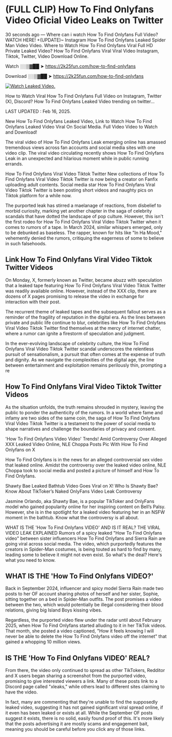 # (FULL CLIP) How To Find Onlyfans Video Oficial Video Leaks on Twitter

30 seconds ago — Where can i watch How To Find Onlyfans Full Video? WATCH HERE! +(UPDATE)~ Instagram How To Find Onlyfans Leaked Spider Man Video Video. Where to Watch How To Find Onlyfans Viral Full HD Private Leaked Video? How To Find Onlyfans Viral Viral Video Instagram, Tiktok, Twitter, Video Download Online.

Watch ░░▒▓██ ➤ https://2k25fun.com/how-to-find-onlyfans

Download ░░▒▓██ ➤ https://2k25fun.com/how-to-find-onlyfans

[![Watch Leaked Video.](https://miro.medium.com/v2/resize:fit:828/format:webp/1*cilzJN44JGOrTw9NJCrNHA.gif "Watch Leaked Video")](https://2k25fun.com/how-to-find-onlyfans)

How to Watch Viral How To Find Onlyfans Full Video on Instagram, Twitter (X), Discord? How To Find Onlyfans Leaked Video trending on twitter...

LAST UPDATED : Feb 16, 2025.

New How To Find Onlyfans Leaked Video, Link to Watch How To Find Onlyfans Leaked Video Viral On Social Media. Full Video Video to Watch and Download!

The viral video of How To Find Onlyfans Leak emerging online has amassed tremendous views across fan accounts and social media sites with one video clip. The viral video circulating recently shows How To Find Onlyfans Leak in an unexpected and hilarious moment while in public running errands.

How To Find Onlyfans Viral Video Tiktok Twitter New collections of How To Find Onlyfans Viral Video Tiktok Twitter is now being a creator on Fanfix uploading adult contents. Social media star How To Find Onlyfans Viral Video Tiktok Twitter is been posting short videos and naughty pics on Tiktok platform for a while now.

The purported leak has stirred a maelanage of reactions, from disbelief to morbid curiosity, marking yet another chapter in the saga of celebrity scandals that have dotted the landscape of pop culture. However, this isn't the first rodeo for How To Find Onlyfans Viral Video Tiktok Twitter when it comes to rumors of a tape. In March 2024, similar whispers emerged, only to be debunked as baseless. The rapper, known for hits like "In Ha Mood," vehemently denied the rumors, critiquing the eagerness of some to believe in such falsehoods.

## Link How To Find Onlyfans Viral Video Tiktok Twitter Videos

On Monday, X, formerly known as Twitter, became abuzz with speculation that a leaked tape featuring How To Find Onlyfans Viral Video Tiktok Twitter was readily available online. However, instead of the XXX clip, there are dozens of X pages promising to release the video in exchange for interaction with their post.

The recurrent theme of leaked tapes and the subsequent fallout serves as a reminder of the fragility of reputation in the digital era. As the lines between private and public life continue to blur, celebrities like How To Find Onlyfans Viral Video Tiktok Twitter find themselves at the mercy of internet chatter, where a rumor can ignite a firestorm of speculation and judgment.

In the ever-evolving landscape of celebrity culture, the How To Find Onlyfans Viral Video Tiktok Twitter scandal underscores the relentless pursuit of sensationalism, a pursuit that often comes at the expense of truth and dignity. As we navigate the complexities of the digital age, the line between entertainment and exploitation remains perilously thin, prompting a re

##  How To Find Onlyfans Viral Video Tiktok Twitter Videos

As the situation unfolds, the truth remains shrouded in mystery, leaving the public to ponder the authenticity of the rumors. In a world where fame and infamy are two sides of the same coin, the saga of How To Find Onlyfans Viral Video Tiktok Twitter is a testament to the power of social media to shape narratives and challenge the boundaries of privacy and consent.

'How To Find Onlyfans Video Video' Trends! Amid Controversy Over Alleged XXX Leaked Video Online, NLE Choppa Posts Pic With How To Find Onlyfans on X

How To Find Onlyfans is in the news for an alleged controversial sex video that leaked online. Amidst the controversy over the leaked video online, NLE Choppa took to social media and posted a picture of himself and How To Find Onlyfans.

Shawty Bae Leaked Bathtub Video Goes Viral on X! Who Is Shawty Bae? Know About TikToker’s Naked OnlyFans Video Leak Controversy

Jasmine Orlando, aka Shawty Bae, is a popular TikToker and OnlyFans model who gained popularity online for her inspiring content on Bell’s Palsy. However, she is in the spotlight for a leaked video featuring her in an NSFW moment in the bathtub. Know what the controversy is all about.

WHAT IS THE 'How To Find Onlyfans VIDEO' AND IS IT REAL? THE VIRAL VIDEO LEAK EXPLAINED Rumors of a spicy leaked "How To Find Onlyfans video" between sister influencers How To Find Onlyfans and Sierra Rain are going viral across social media. The video, which purportedly features the creators in Spider-Man costumes, is being touted as hard to find by many, leading some to believe it might not even exist. So what's the deal? Here's what you need to know.

## WHAT IS THE 'How To Find Onlyfans VIDEO?'

Back in September 2024, influencer and spicy model Sierra Rain made two posts to her OF account sharing photos of herself and her sister, Sophie, sitting together on a bed in Spider-Man outfits. The post promises a video between the two, which would potentially be illegal considering their blood relations, giving big Island Boys kissing vibes.

Regardless, the purported video flew under the radar until about February 2025, when How To Find Onlyfans started alluding to it in her TikTok videos. That month, she posted a video captioned, "How it feels knowing I will never be able to delete the How To Find Onlyfans video off the internet" that gained a whopping 10 million views.

## IS THE 'How To Find Onlyfans VIDEO' REAL?

From there, the video only continued to spread as other TikTokers, Redditor and X users began sharing a screenshot from the purported video, promising to give interested viewers a link. Many of these posts link to a Discord page called "xleaks," while others lead to different sites claiming to have the video.

In fact, many are commenting that they're unable to find the supposedly leaked video, suggesting it has not gained significant viral spread online, if it even has been leaked or exists at all. While the September OF posts suggest it exists, there is no solid, easily found proof of this. It's more likely that the posts advertising it are mostly scams and engagement bait, meaning you should be careful before you click any of those links.